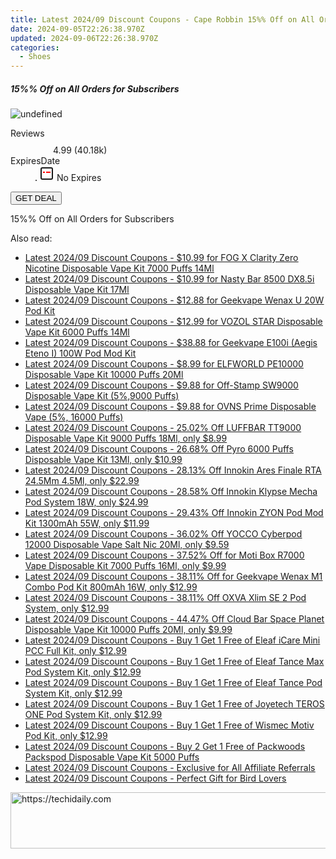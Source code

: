 ```yaml
---
title: Latest 2024/09 Discount Coupons - Cape Robbin 15%% Off on All Orders for Subscribers
date: 2024-09-05T22:26:38.970Z
updated: 2024-09-06T22:26:38.970Z
categories:
  - Shoes
---
```



<div class="max-w-4xl mx-auto grid grid-cols-1 lg:max-w-5xl lg:gap-x-20 lg:grid-cols-2">
  <div class="relative p-3 col-start-1 row-start-1 flex flex-col-reverse rounded-lg bg-gradient-to-t from-black/75 via-black/0 sm:bg-none sm:row-start-2 sm:p-0 lg:row-start-1">
    <h5 class="mt-1 text-lg font-semibold text-white sm:text-slate-900 md:text-2xl dark:sm:text-white">15%% Off on All Orders for Subscribers</h5>
  </div>
  
  <div class="col-start-1 col-end-3 row-start-1 grid gap-4 sm:mb-6 sm:grid-cols-4 lg:col-start-2 lg:row-span-6 lg:row-end-6 lg:mb-0 lg:gap-6">
      <img src="https://cdn3.impact.com//display-logo-via-campaign/18460.gif" onClick="javascript:window.open(decodeURIComponent('https%3A%2F%2Fcaperobbin.sjv.io%2Fc%2F5597632%2F1625019%2F18460'), '_blank');void(0);" alt="undefined" class="h-60 w-full rounded-lg object-cover sm:col-span-2 sm:h-52 lg:col-span-full" loading="lazy" />
    
  </div>
  <dl class="row-start-2 mt-4 flex items-center text-xs font-medium sm:row-start-3 sm:mt-1 md:mt-2.5 lg:row-start-2">
    <dt class="sr-only">Reviews</dt>
    <dd class="flex items-center text-indigo-600 dark:text-indigo-400">
      <svg width="24" height="24" fill="none" aria-hidden="true" class="mr-1 stroke-current dark:stroke-indigo-500">
        <path d="m12 5 2 5h5l-4 4 2.103 5L12 16l-5.103 3L9 14l-4-4h5l2-5Z" stroke-width="2" stroke-linecap="round" stroke-linejoin="round" />
      </svg>
      <span>4.99 <span class="font-normal text-slate-400">(40.18k)</span></span>
    </dd>
    <dt class="sr-only">ExpiresDate</dt>
    <dd class="flex items-center">
      <svg width="2" height="2" aria-hidden="true" fill="currentColor" class="mx-3 text-slate-300">
        <circle cx="1" cy="1" r="1" />
      </svg>
      <svg width="24" height="24" viewBox="0 0 24 24" fill="none" stroke="currentColor" stroke-width="2">
        <rect x="3" y="3" width="18" height="18" rx="2" fill="#fff" />
        <path d="M6 10L18 10" stroke="red" stroke-width="2" fill="none" />
        <path d="M10 6L10 18" stroke="#fff" stroke-width="2" fill="none" />
      </svg>
      No Expires    </dd>
  </dl>
  <div class="col-start-1 row-start-3 mt-4 self-center sm:col-start-2 sm:row-span-2 sm:row-start-2 sm:mt-0 lg:col-start-1 lg:row-start-3 lg:row-end-4 lg:mt-6">
    <button type="button" onClick="javascript:window.open(decodeURIComponent('https%3A%2F%2Fcaperobbin.sjv.io%2Fc%2F5597632%2F1625019%2F18460'), '_blank');void(0);" class="rounded-lg bg-red-600 px-3 py-2 text-sm font-medium leading-6 text-white">GET DEAL</button>
  </div>
  <p class="col-start-1 mt-4 text-sm leading-6 sm:col-span-2 lg:col-span-1 lg:row-start-4 lg:mt-6 dark:text-slate-400">
    15%% Off on All Orders for Subscribers  </p>
</div>
<span class="atpl-alsoreadstyle">Also read:</span>
<div><ul>
<li><a href="https://coupons.techidaily.com/coupon-1092625-share-90958-sale/"><u>Latest 2024/09 Discount Coupons - $10.99 for FOG X Clarity Zero Nicotine Disposable Vape Kit 7000 Puffs 14Ml</u></a></li>
<li><a href="https://coupons.techidaily.com/coupon-1066697-share-90958-sale/"><u>Latest 2024/09 Discount Coupons - $10.99 for Nasty Bar 8500 DX8.5i Disposable Vape Kit 17Ml</u></a></li>
<li><a href="https://coupons.techidaily.com/coupon-1093793-share-59344-sale/"><u>Latest 2024/09 Discount Coupons - $12.88 for Geekvape Wenax U 20W Pod Kit</u></a></li>
<li><a href="https://coupons.techidaily.com/coupon-1064120-share-90958-sale/"><u>Latest 2024/09 Discount Coupons - $12.99 for VOZOL STAR Disposable Vape Kit 6000 Puffs 14Ml</u></a></li>
<li><a href="https://coupons.techidaily.com/coupon-1093790-share-59344-sale/"><u>Latest 2024/09 Discount Coupons - $38.88 for Geekvape E100i (Aegis Eteno I) 100W Pod Mod Kit</u></a></li>
<li><a href="https://coupons.techidaily.com/coupon-1049654-share-90958-sale/"><u>Latest 2024/09 Discount Coupons - $8.99 for ELFWORLD PE10000 Disposable Vape Kit 10000 Puffs 20Ml</u></a></li>
<li><a href="https://coupons.techidaily.com/coupon-1092831-share-59344-sale/"><u>Latest 2024/09 Discount Coupons - $9.88 for Off-Stamp SW9000 Disposable Vape Kit (5%,9000 Puffs)</u></a></li>
<li><a href="https://coupons.techidaily.com/coupon-1093779-share-59344-sale/"><u>Latest 2024/09 Discount Coupons - $9.88 for OVNS Prime Disposable Vape (5%, 16000 Puffs)</u></a></li>
<li><a href="https://coupons.techidaily.com/coupon-1080876-share-90958-sale/"><u>Latest 2024/09 Discount Coupons - 25.02% Off LUFFBAR TT9000 Disposable Vape Kit 9000 Puffs 18Ml, only $8.99</u></a></li>
<li><a href="https://coupons.techidaily.com/coupon-1046540-share-90958-sale/"><u>Latest 2024/09 Discount Coupons - 26.68% Off Pyro 6000 Puffs Disposable Vape Kit 13Ml, only $10.99</u></a></li>
<li><a href="https://coupons.techidaily.com/coupon-1093539-share-90958-sale/"><u>Latest 2024/09 Discount Coupons - 28.13% Off Innokin Ares Finale RTA 24.5Mm 4.5Ml, only $22.99</u></a></li>
<li><a href="https://coupons.techidaily.com/coupon-1070495-share-90958-sale/"><u>Latest 2024/09 Discount Coupons - 28.58% Off Innokin Klypse Mecha Pod System 18W, only $24.99</u></a></li>
<li><a href="https://coupons.techidaily.com/coupon-1093809-share-90958-sale/"><u>Latest 2024/09 Discount Coupons - 29.43% Off Innokin ZYON Pod Mod Kit 1300mAh 55W, only $11.99</u></a></li>
<li><a href="https://coupons.techidaily.com/coupon-1078000-share-90958-sale/"><u>Latest 2024/09 Discount Coupons - 36.02% Off YOCCO Cyberpod 12000 Disposable Vape Salt Nic 20Ml, only $9.59</u></a></li>
<li><a href="https://coupons.techidaily.com/coupon-1046288-share-90958-sale/"><u>Latest 2024/09 Discount Coupons - 37.52% Off for Moti Box R7000 Vape Disposable Kit 7000 Puffs 16Ml, only $9.99</u></a></li>
<li><a href="https://coupons.techidaily.com/coupon-1036906-share-90958-sale/"><u>Latest 2024/09 Discount Coupons - 38.11% Off for Geekvape Wenax M1 Combo Pod Kit 800mAh 16W, only $12.99</u></a></li>
<li><a href="https://coupons.techidaily.com/coupon-1074302-share-90958-sale/"><u>Latest 2024/09 Discount Coupons - 38.11% Off OXVA Xlim SE 2 Pod System, only $12.99</u></a></li>
<li><a href="https://coupons.techidaily.com/coupon-1062741-share-90958-sale/"><u>Latest 2024/09 Discount Coupons - 44.47% Off Cloud Bar Space Planet Disposable Vape Kit 10000 Puffs 20Ml, only $9.99</u></a></li>
<li><a href="https://coupons.techidaily.com/coupon-1089523-share-122475-sale/"><u>Latest 2024/09 Discount Coupons - Buy 1 Get 1 Free of Eleaf iCare Mini PCC Full Kit, only $12.99</u></a></li>
<li><a href="https://coupons.techidaily.com/coupon-1093762-share-122475-sale/"><u>Latest 2024/09 Discount Coupons - Buy 1 Get 1 Free of Eleaf Tance Max Pod System Kit, only $12.99</u></a></li>
<li><a href="https://coupons.techidaily.com/coupon-1093761-share-122475-sale/"><u>Latest 2024/09 Discount Coupons - Buy 1 Get 1 Free of Eleaf Tance Pod System Kit, only $12.99</u></a></li>
<li><a href="https://coupons.techidaily.com/coupon-1089774-share-122475-sale/"><u>Latest 2024/09 Discount Coupons - Buy 1 Get 1 Free of Joyetech TEROS ONE Pod System Kit, only $12.99</u></a></li>
<li><a href="https://coupons.techidaily.com/coupon-1089546-share-122475-sale/"><u>Latest 2024/09 Discount Coupons - Buy 1 Get 1 Free of Wismec Motiv Pod Kit, only $12.99</u></a></li>
<li><a href="https://coupons.techidaily.com/coupon-1092989-share-122475-sale/"><u>Latest 2024/09 Discount Coupons - Buy 2 Get 1 Free of Packwoods Packspod Disposable Vape Kit 5000 Puffs</u></a></li>
<li><a href="https://coupons.techidaily.com/coupon-1092765-share-116593-sale/"><u>Latest 2024/09 Discount Coupons - Exclusive for All Affiliate Referrals</u></a></li>
<li><a href="https://coupons.techidaily.com/coupon-1092567-share-96416-sale/"><u>Latest 2024/09 Discount Coupons - Perfect Gift for Bird Lovers</u></a></li>
</ul></div>

<ins class="adsbygoogle"
      style="display:block"
      data-ad-client="ca-pub-7571918770474297"
      data-ad-slot="8358498916"
      data-ad-format="auto"
      data-full-width-responsive="true"></ins>
<!-- affiliate ads begin -->
<a href="https://ephamedtechinc.pxf.io/c/5597632/2136617/26400" target="_top" id="2136617">
  <img src="//a.impactradius-go.com/display-ad/26400-2136617" border="0" alt="https://techidaily.com" width="728" height="90"/>
</a>
<img height="0" width="0" src="https://ephamedtechinc.pxf.io/i/5597632/2136617/26400" style="position:absolute;visibility:hidden;" border="0" />
<!-- affiliate ads end -->